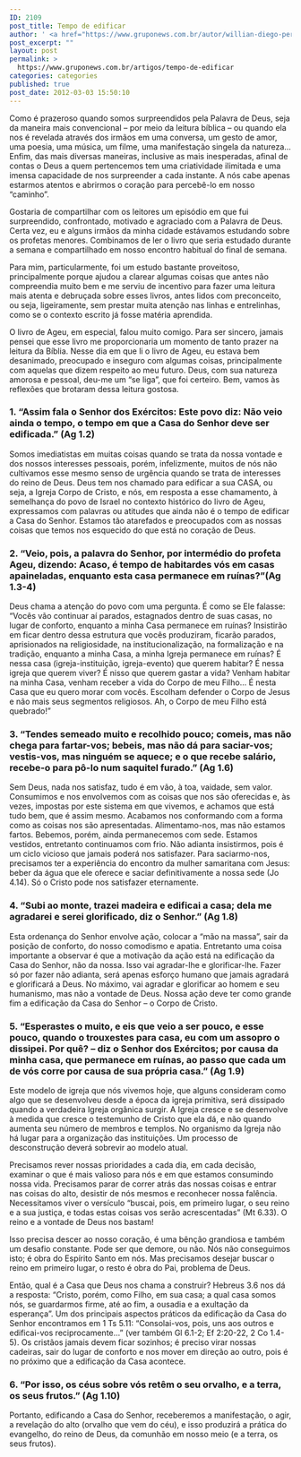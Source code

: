 ```yaml
---
ID: 2109
post_title: Tempo de edificar
author: ' <a href="https://www.gruponews.com.br/autor/willian-diego-pereira" rel="tag">Willian Diego Pereira</a>'
post_excerpt: ""
layout: post
permalink: >
  https://www.gruponews.com.br/artigos/tempo-de-edificar
categories: categories
published: true
post_date: 2012-03-03 15:50:10
---
```

Como é prazeroso quando somos surpreendidos pela Palavra de Deus, seja da maneira mais convencional – por meio da leitura bíblica – ou quando ela nos é revelada através dos irmãos em uma conversa, um gesto de amor, uma poesia, uma música, um filme, uma manifestação singela da natureza... Enfim, das mais diversas maneiras, inclusive as mais inesperadas, afinal de contas o Deus a quem pertencemos tem uma criatividade ilimitada e uma imensa capacidade de nos surpreender a cada instante. A nós cabe apenas estarmos atentos e abrirmos o coração para percebê-lo em nosso “caminho”.

Gostaria de compartilhar com os leitores um episódio em que fui surpreendido, confrontado, motivado e agraciado com a Palavra de Deus. Certa vez, eu e alguns irmãos da minha cidade estávamos estudando sobre os profetas menores. Combinamos de ler o livro que seria estudado durante a semana e compartilhado em nosso encontro habitual do final de semana.

Para mim, particularmente, foi um estudo bastante proveitoso, principalmente porque ajudou a clarear algumas coisas que antes não compreendia muito bem e me serviu de incentivo para fazer uma leitura mais atenta e debruçada sobre esses livros, antes lidos com preconceito, ou seja, ligeiramente, sem prestar muita atenção nas linhas e entrelinhas, como se o contexto escrito já fosse matéria aprendida.

O livro de Ageu, em especial, falou muito comigo. Para ser sincero, jamais pensei que esse livro me proporcionaria um momento de tanto prazer na leitura da Bíblia. Nesse dia em que li o livro de Ageu, eu estava bem desanimado, preocupado e inseguro com algumas coisas, principalmente com aquelas que dizem respeito ao meu futuro. Deus, com sua natureza amorosa e pessoal, deu-me um “se liga”, que foi certeiro. Bem, vamos às reflexões que brotaram dessa leitura gostosa.
<h3><strong>1. “Assim fala o Senhor dos Exércitos: Este povo diz: Não veio ainda o tempo, o tempo em que a Casa do Senhor deve ser edificada.” (Ag 1.2) </strong></h3>
Somos imediatistas em muitas coisas quando se trata da nossa vontade e dos nossos interesses pessoais, porém, infelizmente, muitos de nós não cultivamos esse mesmo senso de urgência quando se trata de interesses do reino de Deus. Deus tem nos chamado para edificar a sua CASA, ou seja, a Igreja Corpo de Cristo, e nós, em resposta a esse chamamento, à semelhança do povo de Israel no contexto histórico do livro de Ageu, expressamos com palavras ou atitudes que ainda não é o tempo de edificar a Casa do Senhor. Estamos tão atarefados e preocupados com as nossas coisas que temos nos esquecido do que está no coração de Deus.
<h3>2. “Veio, pois, a palavra do Senhor, por intermédio do profeta Ageu, dizendo: Acaso, é tempo de habitardes vós em casas apaineladas, enquanto esta casa permanece em ruínas?”(Ag 1.3-4)</h3>
Deus chama a atenção do povo com uma pergunta. É como se Ele falasse: “Vocês vão continuar aí parados, estagnados dentro de suas casas, no lugar de conforto, enquanto a minha Casa permanece em ruínas? Insistirão em ficar dentro dessa estrutura que vocês produziram, ficarão parados, aprisionados na religiosidade, na institucionalização, na formalização e na tradição, enquanto a minha Casa, a minha Igreja permanece em ruínas? É nessa casa (igreja-instituição, igreja-evento) que querem habitar? É nessa igreja que querem viver? É nisso que querem gastar a vida? Venham habitar na minha Casa, venham receber a vida do Corpo de meu Filho... É nesta Casa que eu quero morar com vocês. Escolham defender o Corpo de Jesus e não mais seus segmentos religiosos. Ah, o Corpo de meu Filho está quebrado!”
<h3>3. “Tendes semeado muito e recolhido pouco; comeis, mas não chega para fartar-vos; bebeis, mas não dá para saciar-vos; vestis-vos, mas ninguém se aquece; e o que recebe salário, recebe-o para pô-lo num saquitel furado.” (Ag 1.6)</h3>
Sem Deus, nada nos satisfaz, tudo é em vão, à toa, vaidade, sem valor. Consumimos e nos envolvemos com as coisas que nos são oferecidas e, às vezes, impostas por este sistema em que vivemos, e achamos que está tudo bem, que é assim mesmo. Acabamos nos conformando com a forma como as coisas nos são apresentadas. Alimentamo-nos, mas não estamos fartos. Bebemos, porém, ainda permanecemos com sede. Estamos vestidos, entretanto continuamos com frio. Não adianta insistirmos, pois é um ciclo vicioso que jamais poderá nos satisfazer. Para saciarmo-nos, precisamos ter a experiência do encontro da mulher samaritana com Jesus: beber da água que ele oferece e saciar definitivamente a nossa sede (Jo 4.14). Só o Cristo pode nos satisfazer eternamente.
<h3>4. “Subi ao monte, trazei madeira e edificai a casa; dela me agradarei e serei glorificado, diz o Senhor.” (Ag 1.8)</h3>
Esta ordenança do Senhor envolve ação, colocar a “mão na massa”, sair da posição de conforto, do nosso comodismo e apatia. Entretanto uma coisa importante a observar é que a motivação da ação está na edificação da Casa do Senhor, não da nossa. Isso vai agradar-lhe e glorificar-lhe. Fazer só por fazer não adianta, será apenas esforço humano que jamais agradará e glorificará a Deus. No máximo, vai agradar e glorificar ao homem e seu humanismo, mas não a vontade de Deus. Nossa ação deve ter como grande fim a edificação da Casa do Senhor – o Corpo de Cristo.
<h3>5. “Esperastes o muito, e eis que veio a ser pouco, e esse pouco, quando o trouxestes para casa, eu com um assopro o dissipei. Por quê? – diz o Senhor dos Exércitos; por causa da minha casa, que permanece em ruínas, ao passo que cada um de vós corre por causa de sua própria casa.” (Ag 1.9)</h3>
Este modelo de igreja que nós vivemos hoje, que alguns consideram como algo que se desenvolveu desde a época da igreja primitiva, será dissipado quando a verdadeira Igreja orgânica surgir. A Igreja cresce e se desenvolve à medida que cresce o testemunho de Cristo que ela dá, e não quando aumenta seu número de membros e templos. No organismo da Igreja não há lugar para a organização das instituições. Um processo de desconstrução deverá sobrevir ao modelo atual.

Precisamos rever nossas prioridades a cada dia, em cada decisão, examinar o que é mais valioso para nós e em que estamos consumindo nossa vida. Precisamos parar de correr atrás das nossas coisas e entrar nas coisas do alto, desistir de nós mesmos e reconhecer nossa falência. Necessitamos viver o versículo “buscai, pois, em primeiro lugar, o seu reino e a sua justiça, e todas estas coisas vos serão acrescentadas” (Mt 6.33). O reino e a vontade de Deus nos bastam!

Isso precisa descer ao nosso coração, é uma bênção grandiosa e também um desafio constante. Pode ser que demore, ou não. Nós não conseguimos isto; é obra do Espírito Santo em nós. Mas precisamos desejar buscar o reino em primeiro lugar, o resto é obra do Pai, problema de Deus.

Então, qual é a Casa que Deus nos chama a construir? Hebreus 3.6 nos dá a resposta: “Cristo, porém, como Filho, em sua casa; a qual casa somos nós, se guardarmos firme, até ao fim, a ousadia e a exultação da esperança”. Um dos principais aspectos práticos da edificação da Casa do Senhor encontramos em 1 Ts 5.11: “Consolai-vos, pois, uns aos outros e edificai-vos reciprocamente...” (ver também Gl 6.1-2; Ef 2:20-22, 2 Co 1.4-5). Os cristãos jamais devem ficar sozinhos; é preciso virar nossas cadeiras, sair do lugar de conforto e nos mover em direção ao outro, pois é no próximo que a edificação da Casa acontece.
<h3><strong>6. “Por isso, os céus sobre vós retêm o seu orvalho, e a terra, os seus frutos.” (Ag 1.10)</strong></h3>
Portanto, edificando a Casa do Senhor, receberemos a manifestação, o agir, a revelação do alto (orvalho que vem do céu), e isso produzirá a prática do evangelho, do reino de Deus, da comunhão em nosso meio (e a terra, os seus frutos).